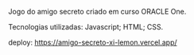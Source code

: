 Jogo do amigo secreto criado em curso ORACLE One.

Tecnologias utilizadas:
  Javascript;
  HTML;
  CSS.

  deploy: https://amigo-secreto-xi-lemon.vercel.app/
